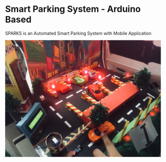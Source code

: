 # Smart Parking System - Arduino Based

SPARKS is an Automated Smart Parking System with Mobile Application

![](SmartParkingSystem.jpeg)

